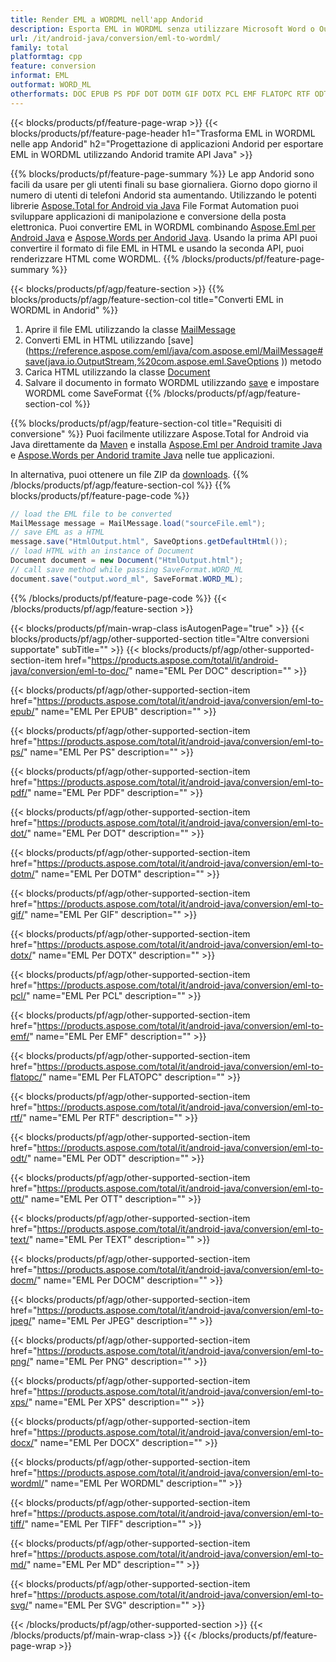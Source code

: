 ```yaml
---
title: Render EML a WORDML nell'app Andorid
description: Esporta EML in WORDML senza utilizzare Microsoft Word o Outlook nelle tue applicazioni Andorid
url: /it/android-java/conversion/eml-to-wordml/
family: total
platformtag: cpp
feature: conversion
informat: EML
outformat: WORD_ML
otherformats: DOC EPUB PS PDF DOT DOTM GIF DOTX PCL EMF FLATOPC RTF ODT OTT TEXT DOCM JPEG PNG XPS DOCX BMP TIFF MD SVG
---
```

{{< blocks/products/pf/feature-page-wrap >}}
{{< blocks/products/pf/feature-page-header h1="Trasforma EML in WORDML nelle app Andorid" h2="Progettazione di applicazioni Andorid per esportare EML in WORDML utilizzando Andorid tramite API Java" >}}

{{% blocks/products/pf/feature-page-summary %}}
Le app Andorid sono facili da usare per gli utenti finali su base giornaliera. Giorno dopo giorno il numero di utenti di telefoni Andorid sta aumentando. Utilizzando le potenti librerie [Aspose.Total for Android via Java](https://products.aspose.com/total/android-java/) File Format Automation puoi sviluppare applicazioni di manipolazione e conversione della posta elettronica. Puoi convertire EML in WORDML combinando [Aspose.Eml per Android Java](https://products.aspose.com/eml/android-java/) e [Aspose.Words per Andorid Java](https://products.aspose.com/words/android-java/). Usando la prima API puoi convertire il formato di file EML in HTML e usando la seconda API, puoi renderizzare HTML come WORDML. 
{{% /blocks/products/pf/feature-page-summary  %}}

{{< blocks/products/pf/agp/feature-section >}}
{{% blocks/products/pf/agp/feature-section-col title="Converti EML in WORDML in Andorid" %}}
1. Aprire il file EML utilizzando la classe [MailMessage](https://reference.aspose.com/eml/java/com.aspose.eml/mailmessage)
2. Converti EML in HTML utilizzando [save](https://reference.aspose.com/eml/java/com.aspose.eml/MailMessage#save(java.io.OutputStream,%20com.aspose.eml.SaveOptions )) metodo
3. Carica HTML utilizzando la classe [Document](https://reference.aspose.com/words/java/com.aspose.words/Document)
4. Salvare il documento in formato WORDML utilizzando [save](https://reference.aspose.com/words/java/com.aspose.words/Document#save(java.lang.String,com.aspose.words.SaveOptions)) e impostare WORDML come SaveFormat
{{% /blocks/products/pf/agp/feature-section-col %}}

{{% blocks/products/pf/agp/feature-section-col title="Requisiti di conversione" %}}
Puoi facilmente utilizzare Aspose.Total for Android via Java direttamente da [Maven](https://repository.aspose.com/webapp/#/artifacts/browse/tree/General/repo/com/aspose/aspose-total) e installa [Aspose.Eml per Android tramite Java](https://docs.aspose.com/eml/androidjava/installation/) e [Aspose.Words per Andorid tramite Java](https://docs.aspose.com/words/java/install-aspose-words-for-android-via-java/#install-asposewords-for-android-via-java-from-maven-repository) nelle tue applicazioni.

In alternativa, puoi ottenere un file ZIP da [downloads](https://downloads.aspose.com/total/androidjava).
{{% /blocks/products/pf/agp/feature-section-col %}}
{{% blocks/products/pf/feature-page-code %}}
```cs
// load the EML file to be converted
MailMessage message = MailMessage.load("sourceFile.eml"); 
// save EML as a HTML 
message.save("HtmlOutput.html", SaveOptions.getDefaultHtml());
// load HTML with an instance of Document
Document document = new Document("HtmlOutput.html");
// call save method while passing SaveFormat.WORD_ML
document.save("output.word_ml", SaveFormat.WORD_ML); 
```

{{% /blocks/products/pf/feature-page-code %}}
{{< /blocks/products/pf/agp/feature-section >}}

{{< blocks/products/pf/main-wrap-class isAutogenPage="true" >}}
{{< blocks/products/pf/agp/other-supported-section title="Altre conversioni supportate" subTitle="" >}}
{{< blocks/products/pf/agp/other-supported-section-item href="https://products.aspose.com/total/it/android-java/conversion/eml-to-doc/" name="EML Per DOC" description="" >}}

{{< blocks/products/pf/agp/other-supported-section-item href="https://products.aspose.com/total/it/android-java/conversion/eml-to-epub/" name="EML Per EPUB" description="" >}}

{{< blocks/products/pf/agp/other-supported-section-item href="https://products.aspose.com/total/it/android-java/conversion/eml-to-ps/" name="EML Per PS" description="" >}}

{{< blocks/products/pf/agp/other-supported-section-item href="https://products.aspose.com/total/it/android-java/conversion/eml-to-pdf/" name="EML Per PDF" description="" >}}

{{< blocks/products/pf/agp/other-supported-section-item href="https://products.aspose.com/total/it/android-java/conversion/eml-to-dot/" name="EML Per DOT" description="" >}}

{{< blocks/products/pf/agp/other-supported-section-item href="https://products.aspose.com/total/it/android-java/conversion/eml-to-dotm/" name="EML Per DOTM" description="" >}}

{{< blocks/products/pf/agp/other-supported-section-item href="https://products.aspose.com/total/it/android-java/conversion/eml-to-gif/" name="EML Per GIF" description="" >}}

{{< blocks/products/pf/agp/other-supported-section-item href="https://products.aspose.com/total/it/android-java/conversion/eml-to-dotx/" name="EML Per DOTX" description="" >}}

{{< blocks/products/pf/agp/other-supported-section-item href="https://products.aspose.com/total/it/android-java/conversion/eml-to-pcl/" name="EML Per PCL" description="" >}}

{{< blocks/products/pf/agp/other-supported-section-item href="https://products.aspose.com/total/it/android-java/conversion/eml-to-emf/" name="EML Per EMF" description="" >}}

{{< blocks/products/pf/agp/other-supported-section-item href="https://products.aspose.com/total/it/android-java/conversion/eml-to-flatopc/" name="EML Per FLATOPC" description="" >}}

{{< blocks/products/pf/agp/other-supported-section-item href="https://products.aspose.com/total/it/android-java/conversion/eml-to-rtf/" name="EML Per RTF" description="" >}}

{{< blocks/products/pf/agp/other-supported-section-item href="https://products.aspose.com/total/it/android-java/conversion/eml-to-odt/" name="EML Per ODT" description="" >}}

{{< blocks/products/pf/agp/other-supported-section-item href="https://products.aspose.com/total/it/android-java/conversion/eml-to-ott/" name="EML Per OTT" description="" >}}

{{< blocks/products/pf/agp/other-supported-section-item href="https://products.aspose.com/total/it/android-java/conversion/eml-to-text/" name="EML Per TEXT" description="" >}}

{{< blocks/products/pf/agp/other-supported-section-item href="https://products.aspose.com/total/it/android-java/conversion/eml-to-docm/" name="EML Per DOCM" description="" >}}

{{< blocks/products/pf/agp/other-supported-section-item href="https://products.aspose.com/total/it/android-java/conversion/eml-to-jpeg/" name="EML Per JPEG" description="" >}}

{{< blocks/products/pf/agp/other-supported-section-item href="https://products.aspose.com/total/it/android-java/conversion/eml-to-png/" name="EML Per PNG" description="" >}}

{{< blocks/products/pf/agp/other-supported-section-item href="https://products.aspose.com/total/it/android-java/conversion/eml-to-xps/" name="EML Per XPS" description="" >}}

{{< blocks/products/pf/agp/other-supported-section-item href="https://products.aspose.com/total/it/android-java/conversion/eml-to-docx/" name="EML Per DOCX" description="" >}}

{{< blocks/products/pf/agp/other-supported-section-item href="https://products.aspose.com/total/it/android-java/conversion/eml-to-wordml/" name="EML Per WORDML" description="" >}}

{{< blocks/products/pf/agp/other-supported-section-item href="https://products.aspose.com/total/it/android-java/conversion/eml-to-tiff/" name="EML Per TIFF" description="" >}}

{{< blocks/products/pf/agp/other-supported-section-item href="https://products.aspose.com/total/it/android-java/conversion/eml-to-md/" name="EML Per MD" description="" >}}

{{< blocks/products/pf/agp/other-supported-section-item href="https://products.aspose.com/total/it/android-java/conversion/eml-to-svg/" name="EML Per SVG" description="" >}}


{{< /blocks/products/pf/agp/other-supported-section >}}
{{< /blocks/products/pf/main-wrap-class >}}
{{< /blocks/products/pf/feature-page-wrap >}}